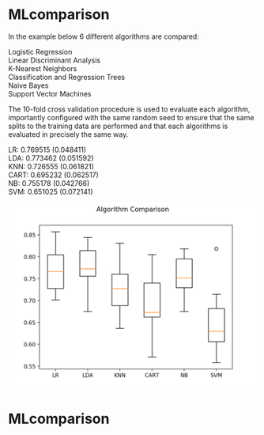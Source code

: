# MLcomparison
In the example below 6 different algorithms are compared:

Logistic Regression<br /> 
Linear Discriminant Analysis<br /> 
K-Nearest Neighbors<br /> 
Classification and Regression Trees<br /> 
Naive Bayes<br /> 
Support Vector Machines<br /> 

The 10-fold cross validation procedure is used to evaluate each algorithm, importantly configured with the same random seed to ensure that the same splits to the training data are performed and that each algorithms is evaluated in precisely the same way.

LR: 0.769515 (0.048411)<br /> 
LDA: 0.773462 (0.051592)<br /> 
KNN: 0.726555 (0.061821)<br /> 
CART: 0.695232 (0.062517)<br /> 
NB: 0.755178 (0.042766)<br /> 
SVM: 0.651025 (0.072141)<br /> 

![alt text](/Figure_1.png)
# MLcomparison

